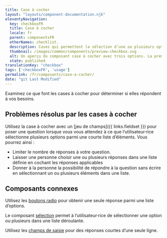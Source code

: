 ```yaml
---
title: Case à cocher
layout: "layouts/component-documentation.njk"
eleventyNavigation:
  key: checkboxFR
  title: Case à cocher
  locale: fr
  parent: componentsFR
  otherNames: checklist.
  description: Cases qui permettent la sélection d’une ou plusieurs options.
  thumbnail: /images/common/components/preview-checkbox.svg
  alt: Un aperçu du composant case à cocher avec trois options. La première option a une boîte blanche au contour noir avec une coche à l'intérieur suivi de deux longues boîtes grises rectangulaires qui représentent du texte. Les deux autres options sont représentées d'une boîte blanche au contour noir, vide, suivie de deux longues boites grises représentant du texte.
  state: published
translationKey: "checkbox"
tags: ['checkboxFR', 'usage']
permalink: /fr/composants/case-a-cocher/
date: "git Last Modified"
---
```


Examinez ce que font les cases à cocher pour déterminer si elles répondent à vos besoins.

## Problèmes résolus par les cases à cocher

Utilisez la case à cocher avec un [jeu de champs]({{ links.fieldset }}) pour poser une question lorsque vous vous attendez à ce que l’utilisateur·rice sélectionne plusieurs options parmi une courte liste d’éléments. Vous pourrez ainsi :

- Limiter le nombre de réponses à votre question.
- Laisser une personne choisir une ou plusieurs réponses dans une liste définie en cochant les réponses applicables
- Donner à la personne la possibilité de répondre à la question sans écrire en sélectionnant un ou plusieurs éléments dans une liste.

<article class="bg-full-width bg-dark text-light pt-500 pb-400 my-500">

  <h2 class="mt-0 mb-400">Composants connexes</h2>

  Utilisez les <a href="{{ links.radio }}" class="link-light">boutons radio</a> pour obtenir une seule réponse parmi une liste d’options.

  Le composant <a href="{{ links.select }}" class="link-light">sélection</a> permet à l’utilisateur·rice de sélectionner une option ou plusieurs dans une liste déroulante.

  Utilisez les <a href="{{ links.input }}" class="link-light">champs de saisie</a> pour des réponses courtes d’une seule ligne.

</article>
